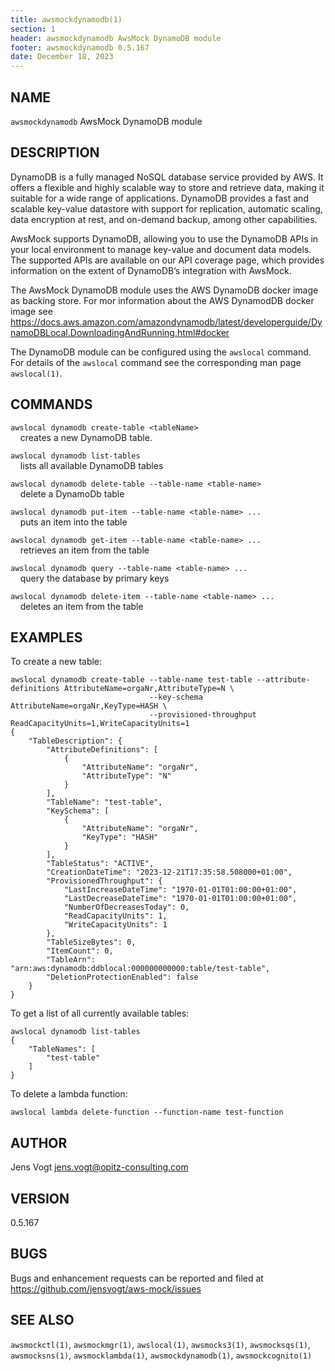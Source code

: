 ```yaml
---
title: awsmockdynamodb(1)
section: 1
header: awsmockdynamodb AwsMock DynamoDB module
footer: awsmockdynamodb 0.5.167
date: December 18, 2023
---
```


## NAME
```awsmockdynamodb``` AwsMock DynamoDB module

## DESCRIPTION
DynamoDB is a fully managed NoSQL database service provided by AWS. It offers a flexible and highly scalable way to 
store and retrieve data, making it suitable for a wide range of applications. DynamoDB provides a fast and scalable 
key-value datastore with support for replication, automatic scaling, data encryption at rest, and on-demand backup, 
among other capabilities.

AwsMock supports DynamoDB, allowing you to use the DynamoDB APIs in your local environment to manage key-value and 
document data models. The supported APIs are available on our API coverage page, which provides information on the 
extent of DynamoDB’s integration with AwsMock.

The AwsMock DynamoDB module uses the AWS DynamoDB docker image as backing store. For mor information about the AWS
DynamodDB docker image see 
https://docs.aws.amazon.com/amazondynamodb/latest/developerguide/DynamoDBLocal.DownloadingAndRunning.html#docker

The DynamoDB module can be configured using the ```awslocal``` command. For details of the ```awslocal``` command see 
the corresponding man page ```awslocal(1)```.

## COMMANDS

```awslocal dynamodb create-table <tableName>```  
&nbsp;&nbsp;&nbsp;&nbsp;creates a new DynamoDB table.

```awslocal dynamodb list-tables```  
&nbsp;&nbsp;&nbsp;&nbsp;lists all available DynamoDB tables

```awslocal dynamodb delete-table --table-name <table-name>```  
&nbsp;&nbsp;&nbsp;&nbsp;delete a DynamoDb table

```awslocal dynamodb put-item --table-name <table-name> ...```  
&nbsp;&nbsp;&nbsp;&nbsp;puts an item into the table

```awslocal dynamodb get-item --table-name <table-name> ...```  
&nbsp;&nbsp;&nbsp;&nbsp;retrieves an item from the table

```awslocal dynamodb query --table-name <table-name> ...```  
&nbsp;&nbsp;&nbsp;&nbsp;query the database by primary keys

```awslocal dynamodb delete-item --table-name <table-name> ...```  
&nbsp;&nbsp;&nbsp;&nbsp;deletes an item from the table

## EXAMPLES

To create a new table:
```
awslocal dynamodb create-table --table-name test-table --attribute-definitions AttributeName=orgaNr,AttributeType=N \
                               --key-schema AttributeName=orgaNr,KeyType=HASH \
                               --provisioned-throughput ReadCapacityUnits=1,WriteCapacityUnits=1
{
    "TableDescription": {
        "AttributeDefinitions": [
            {
                "AttributeName": "orgaNr",
                "AttributeType": "N"
            }
        ],
        "TableName": "test-table",
        "KeySchema": [
            {
                "AttributeName": "orgaNr",
                "KeyType": "HASH"
            }
        ],
        "TableStatus": "ACTIVE",
        "CreationDateTime": "2023-12-21T17:35:58.508000+01:00",
        "ProvisionedThroughput": {
            "LastIncreaseDateTime": "1970-01-01T01:00:00+01:00",
            "LastDecreaseDateTime": "1970-01-01T01:00:00+01:00",
            "NumberOfDecreasesToday": 0,
            "ReadCapacityUnits": 1,
            "WriteCapacityUnits": 1
        },
        "TableSizeBytes": 0,
        "ItemCount": 0,
        "TableArn": "arn:aws:dynamodb:ddblocal:000000000000:table/test-table",
        "DeletionProtectionEnabled": false
    }
}
```

To get a list of all currently available tables:
```
awslocal dynamodb list-tables
{
    "TableNames": [
        "test-table"
    ]
}
```

To delete a lambda function:
```
awslocal lambda delete-function --function-name test-function
```

## AUTHOR

Jens Vogt <jens.vogt@opitz-consulting.com>

## VERSION
0.5.167

## BUGS

Bugs and enhancement requests can be reported and filed at https://github.com/jensvogt/aws-mock/issues

## SEE ALSO

```awsmockctl(1)```, ```awsmockmgr(1)```, ```awslocal(1)```, ```awsmocks3(1)```, ```awsmocksqs(1)```, ```awsmocksns(1)```, 
```awsmocklambda(1)```, ```awsmockdynamodb(1)```, ```awsmockcognito(1)```